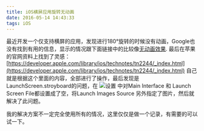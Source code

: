 ```yaml
---
title: iOS横屏应用旋转无动画
date: 2016-05-14 14:43:33
tags: iOS
---
```


最近开发一个仅支持横屏的应用，发现进行180°旋转的时候没有动画，Google也没有找到有用的信息，显示的情况跟下面链接中的比较像[无动画效果](http://stackoverflow.com/questions/32848456/ios-9-orientation-auto-rotation-animation-not-working-but-always-on-main-thread/37222383#37222383). 最后在苹果的官网资料上找到了灵感：[https://developer.apple.com/library/ios/technotes/tn2244/_index.html](https://developer.apple.com/library/ios/technotes/tn2244/_index.html) 
自己就是根据这个里面的内容，全部进行了操作，最后发现是LaunchScreen.stroyboard的问题，在
![设置](http://7xthb9.com1.z0.glb.clouddn.com/launchScreen.png) 中对Main Interface 和 Launch Screen File都设置成了空，将Launch Images Source 另外指定了图片，然后就解决了此问题。

我的解决方案不一定完全使用所有的情况，这里仅仅是做一个记录，有需要的可以试一下。